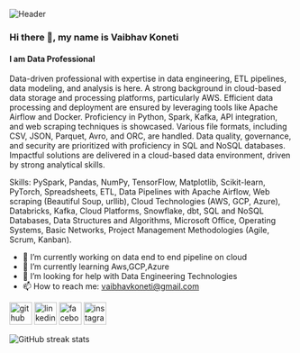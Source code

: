 ![Header](./github-header-image(1).png)
### Hi there 👋, my name is Vaibhav Koneti
#### I am Data Professional
Data-driven professional with expertise in data engineering, ETL pipelines, data modeling, and analysis
is here. A strong background in cloud-based data storage and processing platforms, particularly AWS.
Efficient data processing and deployment are ensured by leveraging tools like Apache Airflow and
Docker. Proficiency in Python, Spark, Kafka, API integration, and web scraping techniques is showcased.
Various file formats, including CSV, JSON, Parquet, Avro, and ORC, are handled. Data quality,
governance, and security are prioritized with proficiency in SQL and NoSQL databases. Impactful
solutions are delivered in a cloud-based data environment, driven by strong analytical skills.

Skills: PySpark, Pandas, NumPy, TensorFlow, Matplotlib, Scikit-learn, PyTorch, Spreadsheets, ETL, Data Pipelines with Apache Airflow, Web scraping (Beautiful Soup, urllib), Cloud Technologies (AWS, GCP, Azure), Databricks, Kafka, Cloud Platforms, Snowflake, dbt, SQL and NoSQL Databases, Data Structures and Algorithms, Microsoft Office, Operating Systems, Basic Networks, Project Management Methodologies (Agile, Scrum, Kanban).

- 🔭 I’m currently working on data end to end pipeline on cloud 
- 🌱 I’m currently learning Aws,GCP,Azure 
- 🤔 I’m looking for help with Data Engineering Technologies 
- 📫 How to reach me: vaibhavkoneti@gmail.com 


[<img src='https://cdn.jsdelivr.net/npm/simple-icons@3.0.1/icons/github.svg' alt='github' height='40'>](https://github.com/vaibhavkoneti)  [<img src='https://cdn.jsdelivr.net/npm/simple-icons@3.0.1/icons/linkedin.svg' alt='linkedin' height='40'>](https://www.linkedin.com/in/https://www.linkedin.com/in/vaibhav-koneti-13913816b//)  [<img src='https://cdn.jsdelivr.net/npm/simple-icons@3.0.1/icons/facebook.svg' alt='facebook' height='40'>](https://www.facebook.com/vaibhav_cruz)  [<img src='https://cdn.jsdelivr.net/npm/simple-icons@3.0.1/icons/instagram.svg' alt='instagram' height='40'>](https://www.instagram.com/vaibhav_cruz/)  

![GitHub streak stats](https://streak-stats.demolab.com/?user=vaibhavkoneti)  

